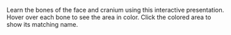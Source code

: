 Learn the bones of the face and cranium using this interactive presentation. 
Hover over each bone to see the area in color. 
Click the colored area to show its matching name. 
